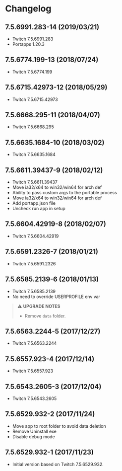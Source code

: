 # Changelog

## 7.5.6991.283-14 (2019/03/21)

* Twitch 7.5.6991.283
* Portapps 1.20.3

## 7.5.6774.199-13 (2018/07/24)

* Twitch 7.5.6774.199

## 7.5.6715.42973-12 (2018/05/29)

* Twitch 7.5.6715.42973

## 7.5.6668.295-11 (2018/04/07)

* Twitch 7.5.6668.295

## 7.5.6635.1684-10 (2018/03/02)

* Twitch 7.5.6635.1684

## 7.5.6611.39437-9 (2018/02/12)

* Twitch 7.5.6611.39437
* Move ia32/x64 to win32/win64 for arch def
* Ability to pass custom args to the portable process
* Move ia32/x64 to win32/win64 for arch def
* Add portapp.json file
* Uncheck run app in setup

## 7.5.6604.42919-8 (2018/02/07)

* Twitch 7.5.6604.42919

## 7.5.6591.2326-7 (2018/01/21)

* Twitch 7.5.6591.2326

## 7.5.6585.2139-6 (2018/01/13)

* Twitch 7.5.6585.2139
* No need to override USERPROFILE env var

> :warning: **UPGRADE NOTES**
> * Remove `data` folder.

## 7.5.6563.2244-5 (2017/12/27)

* Twitch 7.5.6563.2244

## 7.5.6557.923-4 (2017/12/14)

* Twitch 7.5.6557.923

## 7.5.6543.2605-3 (2017/12/04)

* Twitch 7.5.6543.2605

## 7.5.6529.932-2 (2017/11/24)

* Move app to root folder to avoid data deletion
* Remove Uninstall exe
* Disable debug mode

## 7.5.6529.932-1 (2017/11/23)

* Initial version based on Twitch 7.5.6529.932.
